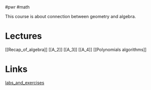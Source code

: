 #pwr #math

This course is about connection between geometry and algebra.
# Lectures
[[Recap_of_algebra]]
[[A_2]]
[[A_3]]
[[A_4]]
[[Polynomials algorithms]]
# Links
[labs_and_exercises](https://cs.pwr.edu.pl/cichon/2023_24_b/Algebra.php)
